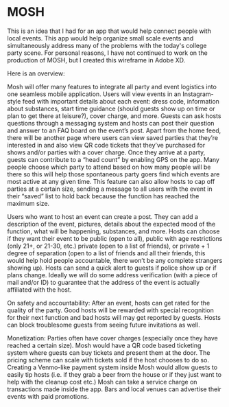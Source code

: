 # MOSH

This is an idea that I had for an app that would help connect people with local events. This app would help organize small scale events and simultaneously address many of the problems with the today's college party scene. For personal reasons, I have not continued to work on the production of MOSH, but I created this wireframe in Adobe XD.

Here is an overview:

Mosh will offer many features to integrate all party and event logistics into one seamless mobile application. Users will view events in an Instagram-style feed with important details about each event: dress code, information about substances, start time guidance (should guests show up on time or plan to get there at leisure?), cover charge, and more. Guests can ask hosts questions through a messaging system and hosts can post their question and answer to an FAQ board on the event’s post. Apart from the home feed, there will be another page where users can view saved parties that they’re interested in and also view QR code tickets that they’ve purchased for shows and/or parties with a cover charge.
Once they arrive at a party, guests can contribute to a “head count” by enabling GPS on the app. Many people choose which party to attend based on how many people will be there so this will help those spontaneous party goers find which events are most active at any given time. This feature can also allow hosts to cap off parties at a certain size, sending a message to all users with the event in their “saved” list to hold back because the function has reached the maximum size.

Users who want to host an event can create a post. They can add a description of the event, pictures, details about the expected mood of the function, what will be happening, substances, and more. Hosts can choose if they want their event to be public (open to all), public with age restrictions (only 21+, or 21-30, etc.) private (open to a list of friends), or private + 1 degree of separation (open to a list of friends and all their friends, this would help hold people accountable, there won’t be any complete strangers showing up). Hosts can send a quick alert to guests if police show up or if plans change. Ideally we will do some address verification (with a piece of mail and/or ID) to guarantee that the address of the event is actually affiliated with the host.

On safety and accountability: After an event, hosts can get rated for the quality of the party. Good hosts will be rewarded with special recognition for their next function and bad hosts will may get reported by guests. Hosts can block troublesome guests from seeing future invitations as well.

Monetization:
Parties often have cover charges (especially once they have reached a certain size). Mosh would have a QR code based ticketing system where guests can buy tickets and present them at the door. The pricing scheme can scale with tickets sold if the host chooses to do so. Creating a Venmo-like payment system inside Mosh would allow guests to easily tip hosts (i.e. if they grab a beer from the house or if they just want to help with the cleanup cost etc.) Mosh can take a service charge on transactions made inside the app. Bars and local venues can advertise their events with paid promotions. 